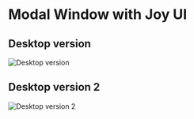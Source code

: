 # Modal Window with Joy UI

## Desktop version

![Desktop version](https://i.ibb.co/C52z6kG/desktop-version.png)

## Desktop version 2

![Desktop version 2](https://i.ibb.co/fXXYV5x/desktop-version2.png)

